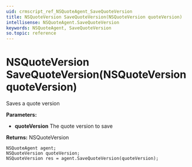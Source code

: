```yaml
---
uid: crmscript_ref_NSQuoteAgent_SaveQuoteVersion
title: NSQuoteVersion SaveQuoteVersion(NSQuoteVersion quoteVersion)
intellisense: NSQuoteAgent.SaveQuoteVersion
keywords: NSQuoteAgent, SaveQuoteVersion
so.topic: reference
---
```


# NSQuoteVersion SaveQuoteVersion(NSQuoteVersion quoteVersion)

Saves a quote version

**Parameters:**
 - **quoteVersion** The quote version to save

**Returns:** NSQuoteVersion

```crmscript
NSQuoteAgent agent;
NSQuoteVersion quoteVersion;
NSQuoteVersion res = agent.SaveQuoteVersion(quoteVersion);
```

